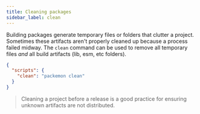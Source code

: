 ```yaml
---
title: Cleaning packages
sidebar_label: clean
---
```


Building packages generate temporary files or folders that clutter a project. Sometimes these
artifacts aren't properly cleaned up because a process failed midway. The `clean` command can be
used to remove all temporary files _and_ all build artifacts (lib, esm, etc folders).

```json title="package.json"
{
  "scripts": {
    "clean": "packemon clean"
  }
}
```

> Cleaning a project before a release is a good practice for ensuring unknown artifacts are not
> distributed.
